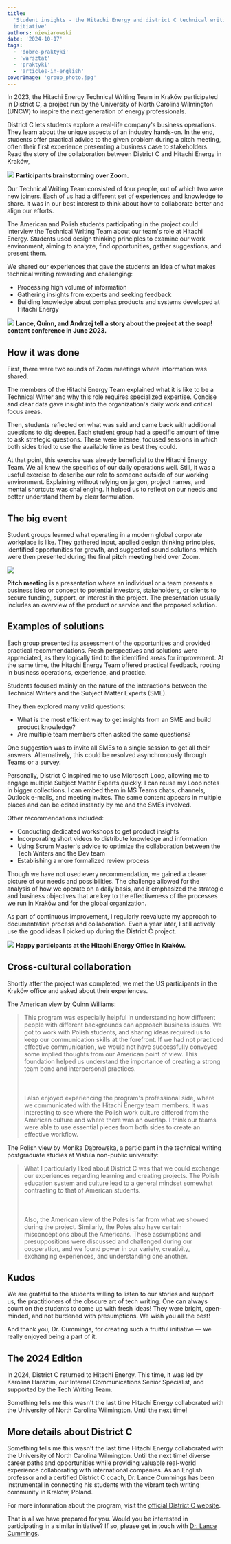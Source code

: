 ```yaml
---
title:
  'Student insights - the Hitachi Energy and district C technical writing
  initiative'
authors: niewiarowski
date: '2024-10-17'
tags:
  - 'dobre-praktyki'
  - 'warsztat'
  - 'praktyki'
  - 'articles-in-english'
coverImage: 'group_photo.jpg'
---
```


In 2023, the Hitachi Energy Technical Writing Team in Kraków participated in
District C, a project run by the University of North Carolina Wilmington (UNCW)
to inspire the next generation of energy professionals.

<!--truncate-->

District C lets students explore a real-life company's business operations.
They learn about the unique aspects of an industry hands-on. In the end,
students offer practical advice to the given problem during a pitch meeting,
often their first experience presenting a business case to stakeholders. Read
the story of the collaboration between District C and Hitachi Energy in Kraków,

![](images/students.png) **Participants brainstorming over Zoom.**

Our Technical Writing Team consisted of four people, out of which two were new
joiners. Each of us had a different set of experiences and knowledge to share.
It was in our best interest to think about how to collaborate better and align
our efforts.

The American and Polish students participating in the project could interview
the Technical Writing Team about our team's role at Hitachi Energy. Students
used design thinking principles to examine our work environment, aiming to
analyze, find opportunities, gather suggestions, and present them.

We shared our experiences that gave the students an idea of what makes technical
writing rewarding and challenging:

- Processing high volume of information
- Gathering insights from experts and seeking feedback
- Building knowledge about complex products and systems developed at Hitachi Energy

![](images/soap_box.jpg) **Lance, Quinn, and Andrzej tell a story about the
project at the soap! content conference in June 2023.**

## How it was done

First, there were two rounds of Zoom meetings where information was shared.

The members of the Hitachi Energy Team explained what it is like to be a
Technical Writer and why this role requires specialized expertise. Concise and
clear data gave insight into the organization's daily work and critical focus
areas.

Then, students reflected on what was said and came back with additional questions to
dig deeper. Each student group had a specific amount of time to ask strategic
questions. These were intense, focused sessions in which both sides tried to use
the available time as best they could.

At that point, this exercise was already beneficial to the Hitachi Energy Team.
We all knew the specifics of our daily operations well. Still, it was a useful
exercise to describe our role to someone outside of our working environment.
Explaining without relying on jargon, project names, and mental shortcuts was
challenging. It helped us to reflect on our needs and better understand them by
clear formulation.

## The big event

Student groups learned what operating in a modern global corporate workplace is
like. They gathered input, applied design thinking principles,
identified opportunities for growth, and suggested sound solutions, which were
then presented during the final **pitch meeting** held over Zoom.

![](images/hitachi_crew.png)

**Pitch meeting** is a presentation where an individual or a team presents a
business idea or concept to potential investors, stakeholders, or clients to
secure funding, support, or interest in the project. The presentation usually
includes an overview of the product or service and the proposed solution.

## Examples of solutions

Each group presented its assessment of the opportunities and provided practical
recommendations. Fresh perspectives and solutions were appreciated, as they
logically tied to the identified areas for improvement. At the same time, the
Hitachi Energy Team offered practical feedback, rooting in business operations,
experience, and practice.

Students focused mainly on the nature of the interactions between the Technical
Writers and the Subject Matter Experts (SME).

They then explored many valid questions:

- What is the most efficient way to get insights from an SME and build product
  knowledge?
- Are multiple team members often asked the same questions?

One suggestion was to invite all SMEs to a single session to get all their
answers. Alternatively, this could be resolved asynchronously through Teams or a
survey.

Personally, District C inspired me to use Microsoft Loop, allowing me to engage
multiple Subject Matter Experts quickly. I can reuse my Loop notes in bigger
collections. I can embed them in MS Teams chats, channels, Outlook e-mails, and
meeting invites. The same content appears in multiple places and can be edited
instantly by me and the SMEs involved.

Other recommendations included:

- Conducting dedicated workshops to get product insights
- Incorporating short videos to distribute knowledge and information
- Using Scrum Master's advice to optimize the collaboration between the Tech Writers and the Dev team
- Establishing a more formalized review process

Though we have not used every recommendation, we gained a clearer picture of our
needs and possibilities. The challenge allowed for the analysis of how we
operate on a daily basis, and it emphasized the strategic and business
objectives that are key to the effectiveness of the processes we run in Kraków
and for the global organization.

As part of continuous improvement, I regularly reevaluate my approach to
documentation process and collaboration. Even a year later, I still actively use
the good ideas I picked up during the District C project.

![](images/group_photo.jpg) **Happy participants at the Hitachi Energy Office in
Kraków.**

## Cross-cultural collaboration

Shortly after the project was completed, we met the US participants in the
Kraków office and asked about their experiences.

The American view by Quinn Williams:

> This program was especially helpful in understanding how different people
> with different backgrounds can approach business issues. We got to work with
> Polish students, and sharing ideas required us to keep our communication
> skills at the forefront. If we had not practiced effective communication, we
> would not have successfully conveyed some implied thoughts from our American
> point of view. This foundation helped us understand the importance of creating
> a strong team bond and interpersonal practices.<br></br><br></br> I also
> enjoyed experiencing the program's professional side, where we communicated
> with the Hitachi Energy team members. It was interesting to see where the
> Polish work culture differed from the American culture and where there was an
> overlap. I think our teams were able to use essential pieces from both sides
> to create an effective workflow.

The Polish view by Monika Dąbrowska, a participant in the technical writing
postgraduate studies at Vistula non-public university:

> What I particularly liked about District C was that we could exchange our
> experiences regarding learning and creating projects. The Polish education
> system and culture lead to a general mindset somewhat contrasting to that of
> American students.<br></br><br></br> Also, the American view of the Poles is
> far from what we showed during the project. Similarly, the Poles also have
> certain misconceptions about the Americans. These assumptions and
> presuppositions were discussed and challenged during our cooperation, and we
> found power in our variety, creativity, exchanging experiences, and
> understanding one another.

## Kudos

We are grateful to the students willing to listen to our stories and support us,
the practitioners of the obscure art of tech writing. One can always count on
the students to come up with fresh ideas! They were bright, open-minded, and not
burdened with presumptions. We wish you all the best!

And thank you, Dr. Cummings, for creating such a fruitful initiative — we really
enjoyed being a part of it.

## The 2024 Edition

In 2024, District C returned to Hitachi Energy. This time, it was led by
Karolina Harazim, our Internal Communications Senior Specialist, and supported
by the Tech Writing Team.

Something tells me this wasn't the last time Hitachi Energy collaborated with
the University of North Carolina Wilmington. Until the next time!

## More details about District C
Something tells me this wasn't the last time Hitachi Energy collaborated with
the University of North Carolina Wilmington. Until the next time!
diverse career paths and opportunities while providing valuable real-world
experience collaborating with international companies. As an English professor
and a certified District C coach, Dr. Lance Cummings has been instrumental in
connecting his students with the vibrant tech writing community in Kraków,
Poland.

For more information about the program, visit the
[official District C website](https://www.districtc.co/).

That is all we have prepared for you. Would you be interested in participating
in a similar initiative? If so, please get in touch with
[Dr. Lance Cummings](https://www.linkedin.com/in/lance-cummings-phd/).
